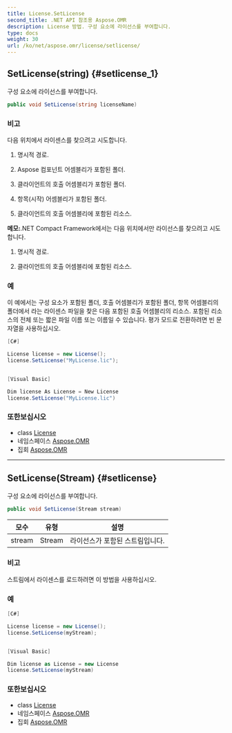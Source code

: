 ```yaml
---
title: License.SetLicense
second_title: .NET API 참조용 Aspose.OMR
description: License 방법. 구성 요소에 라이선스를 부여합니다.
type: docs
weight: 30
url: /ko/net/aspose.omr/license/setlicense/
---
```

## SetLicense(string) {#setlicense_1}

구성 요소에 라이선스를 부여합니다.

```csharp
public void SetLicense(string licenseName)
```

### 비고

다음 위치에서 라이센스를 찾으려고 시도합니다.

1. 명시적 경로.

2. Aspose 컴포넌트 어셈블리가 포함된 폴더.

3. 클라이언트의 호출 어셈블리가 포함된 폴더.

4. 항목(시작) 어셈블리가 포함된 폴더.

5. 클라이언트의 호출 어셈블리에 포함된 리소스.

**메모:**.NET Compact Framework에서는 다음 위치에서만 라이선스를 찾으려고 시도합니다.

1. 명시적 경로.

2. 클라이언트의 호출 어셈블리에 포함된 리소스.

### 예

이 예에서는 구성 요소가 포함된 폴더, 호출 어셈블리가 포함된 폴더, 항목 어셈블리의 폴더에서 라는 라이센스 파일을 찾은 다음 포함된 호출 어셈블리의 리소스. 포함된 리소스의 전체 또는 짧은 파일 이름 또는 이름일 수 있습니다. 평가 모드로 전환하려면 빈 문자열을 사용하십시오.

```csharp
[C#]

License license = new License();
license.SetLicense("MyLicense.lic");


[Visual Basic]

Dim license As License = New License
license.SetLicense("MyLicense.lic")
```

### 또한보십시오

* class [License](../)
* 네임스페이스 [Aspose.OMR](../../license/)
* 집회 [Aspose.OMR](../../../)

---

## SetLicense(Stream) {#setlicense}

구성 요소에 라이선스를 부여합니다.

```csharp
public void SetLicense(Stream stream)
```

| 모수 | 유형 | 설명 |
| --- | --- | --- |
| stream | Stream | 라이선스가 포함된 스트림입니다. |

### 비고

스트림에서 라이센스를 로드하려면 이 방법을 사용하십시오.

### 예

```csharp
[C#]

License license = new License();
license.SetLicense(myStream);


[Visual Basic]

Dim license as License = new License
license.SetLicense(myStream)
```

### 또한보십시오

* class [License](../)
* 네임스페이스 [Aspose.OMR](../../license/)
* 집회 [Aspose.OMR](../../../)


